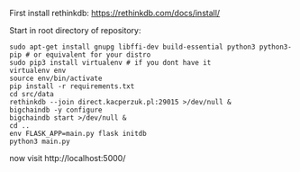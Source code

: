 First install rethinkdb: https://rethinkdb.com/docs/install/

Start in root directory of repository:

```
sudo apt-get install gnupg libffi-dev build-essential python3 python3-pip # or equivalent for your distro
sudo pip3 install virtualenv # if you dont have it
virtualenv env
source env/bin/activate
pip install -r requirements.txt
cd src/data
rethinkdb --join direct.kacperzuk.pl:29015 >/dev/null &
bigchaindb -y configure
bigchaindb start >/dev/null &
cd ..
env FLASK_APP=main.py flask initdb
python3 main.py
```
now visit http://localhost:5000/
